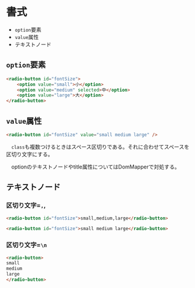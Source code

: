 # 書式

* `option`要素
* `value`属性
* テキストノード

## `option`要素

```html
<radio-button id="fontSize">
    <option value="small">小</option>
    <option value="medium" selected>中</option>
    <option value="large">大</option>
</radio-button>
```

## `value`属性

```html
<radio-button id="fontSize" value="small medium large" />
```

　`class`も複数つけるときはスペース区切りである。それに合わせてスペースを区切り文字にする。

　optionのテキストノードやtitle属性についてはDomMapperで対処する。

## テキストノード

### 区切り文字=`,`,` `

```html
<radio-button id="fontSize">small,medium,large</radio-button>
```
```html
<radio-button id="fontSize">small medium large</radio-button>
```

### 区切り文字=`\n`

```html
<radio-button>
small
medium
large
</radio-button>
```

